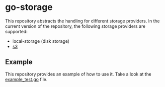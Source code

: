 # go-storage

This repository abstracts the handling for different storage providers. In the current version of the repository, the following storage providers are supported:

- local-storage (disk storage)
- [s3](https://docs.aws.amazon.com/AmazonS3/latest/API/Welcome.html)

## Example

This repository provides an example of how to use it. Take a look at the [example_test.go](example_test.go) file.
